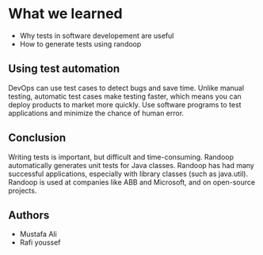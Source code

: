 # What we learned
- Why tests in software developement are useful
- How to generate tests using randoop

## Using test automation
DevOps can use test cases to detect bugs and save time. Unlike manual testing, automatic test cases make testing faster, which means you can deploy products to market more quickly. Use software programs to test applications and minimize the chance of human error.

## Conclusion
Writing tests is important, but difficult and time-consuming. Randoop automatically generates unit tests for Java classes. Randoop has had many successful applications, especially with library classes (such as java.util). Randoop is used at companies like ABB and Microsoft, and on open-source projects.


## Authors
- Mustafa Ali
- Rafi youssef


